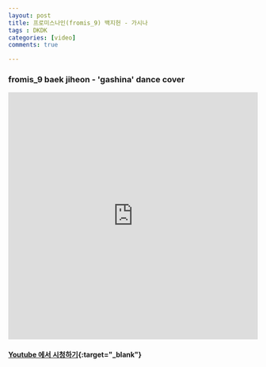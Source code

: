 ```yaml
---
layout: post
title: 프로미스나인(fromis_9) 백지헌 - 가시나
tags : DKDK
categories: [video]
comments: true

---
```


### fromis_9 baek jiheon - 'gashina' dance cover

<iframe width="100%" height="500" src="https://www.youtube.com/embed/j1XcG7tZqOA?rel=0" frameborder="0" allow="autoplay; encrypted-media" allowfullscreen></iframe>


#### [Youtube 에서 시청하기](https://www.youtube.com/watch?v=j1XcG7tZqOA){:target="_blank"}
